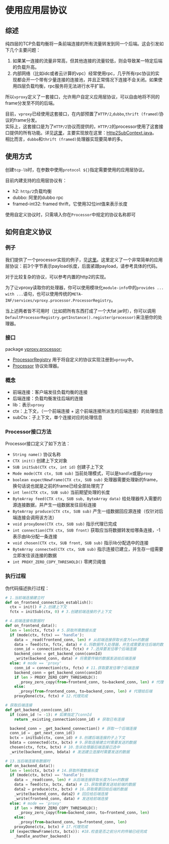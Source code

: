 # 使用应用层协议

## 综述

纯四层的TCP负载均衡将一条前端连接的所有流量转发到同一个后端。这会引发如下几个主要问题：

1. 如果某一连接的流量非常高，但其他连接的流量较低，则会导致某一特定后端的负载升高。
2. 内部网络（比如idc或者云计算的vpc）经常使用rpc，几乎所有rpc协议的实现都会开一个带有少量连接的连接池，并且正常情况下连接不会关闭。如果使用四层负载均衡，rpc服务将无法进行水平扩容。

所以`vproxy`定义了一套接口，允许用户自定义应用层协议，可以自由地将不同的frame分发至不同的后端。

目前，`vproxy`已经使用这套接口，在内部预置了`HTTP/2`,`dubbo`,`thrift (framed)`协议的frame分发。  
实际上，这套接口是为了`HTTP/2`协议而提供的，`HTTP/2`的processor使用了这套接口提供的所有功能。详见[这里](https://github.com/wkgcass/vproxy/tree/master/src/main/java/vproxy/processor/http2)，主要实现放在这里：[Http2SubContext.java](https://github.com/wkgcass/vproxy/blob/master/src/main/java/vproxy/processor/http2/Http2SubContext.java)。  
相比而言，`dubbo`和`thrift (framed)`处理器实现要简单的多。

## 使用方式

创建`tcp-lb`时，在参数中使用`protocol ${}`指定需要使用的应用层协议。

目前内建支持的应用层协议有：

* h2: `http/2`负载均衡
* dubbo: 阿里的dubbo rpc
* framed-int32: framed thrift，它使用32位int值来表示长度

使用自定义协议时，只需填入你在`Processor`中规定的协议名称即可

## 如何自定义协议

### 例子

我们提供了一个processor实现的例子，见[这里](https://github.com/wkgcass/vproxy-customized-application-layer-protocols-example)。这里定义了一个非常简单的应用层协议：前3个字节表示payload长度，后面紧跟payload，请参考具体的代码。

对于比较复杂的协议，可以参考内置的http2的实现。

为了让vproxy读取你的处理器，你可以使用模块化`module-info`中的`provides ... with ...`语句，也可以使用传统的`META-INF/services/vproxy.processor.ProcessorRegistry`。

当上述两者皆不可用时（比如把所有东西打成了一个大fat jar时），你可以调用`DefaultProcessorRegistry.getInstance().register(processor)`来注册你的处理器。

### 接口

package [vproxy.processor](https://github.com/wkgcass/vproxy/tree/master/src/main/java/vproxy/processor);

* [ProcessorRegistry](https://github.com/wkgcass/vproxy/blob/master/src/main/java/vproxy/processor/ProcessorRegistry.java) 用于将自定义的协议实现注册到`vproxy`中。
* [Processor](https://github.com/wkgcass/vproxy/blob/master/src/main/java/vproxy/processor/Processor.java) 协议处理器。

### 概念

* 前端连接：客户端发往负载均衡的连接
* 后端连接：负载均衡发往后端的连接
* lib：表示`vproxy`
* ctx：上下文，（一个前端连接 + 这个前端连接所派生的后端连接）的处理信息
* subCtx：子上下文，单个连接对应的处理信息

### Processor接口方法

Processor接口定义了如下方法：

* `String name()` 协议名称
* `CTX init()` 创建上下文对象
* `SUB initSub(CTX ctx, int id)` 创建子上下文
* `Mode mode(CTX ctx, SUB sub)` 当前处理模式，可以是`handle`或是`proxy`
* `boolean expectNewFrame(CTX ctx, SUB sub)` 处理器需要处理新的frame，换句话说也就是之前的frame已经全部处理完了
* `int len(CTX ctx, SUB sub)` 当前期望处理的长度
* `ByteArray feed(CTX ctx, SUB sub, ByteArray data)` 给处理器传入需要的源连接数据，并产生一组数据发往目标连接
* `ByteArray produce(CTX ctx, SUB sub)` 产生一组数据回应源连接（仅针对后端连接会调用该方法）
* `void proxyDone(CTX ctx, SUB sub)` 指示代理已完成
* `int connection(CTX ctx, SUB front)` 获取应当将数据转发给哪条连接，-1表示由lib分配一条连接
* `void chosen(CTX ctx, SUB front, SUB sub)` 指示lib分配选中的连接
* `ByteArray connected(CTX ctx, SUB sub)` 指示连接已建立，并生存一组需要立即发往该连接的数据
* `int PROXY_ZERO_COPY_THRESHOLD()` 零拷贝阈值

### 执行过程

伪代码描述执行过程：

```python
# 1.当前端连接建立时
def on_frontend_connection_establish():
  ctx = init() # 2.创建上下文
  fctx = initSub(ctx, 0) # 3.创建前端连接的子上下文

# 4.前端连接有数据时
def on_frontend_data():
  len = len(ctx, fctx) # 5.获取所需数据长度
  if (mode(ctx, fctx) == 'handle'):
    data = _read(frontend_conn, len) # 从前端连接获取长度为len的数据
    data = feed(ctx, fctx, data) # 6.将数据传入处理器，并生成需要发往后端的数据
    conn_id = connection(ctx, fctx) # 7.选择要发往哪个后端连接
    backend_conn = get_backend_conn(connId)
    _write(backend_conn, data) # 将需要传输的数据发送给后端连接
  else: # mode == 'proxy'
    conn_id = connection(ctx, fctx) # 11.获取要发往哪个后端连接
    backend_conn = get_backend_conn(connId)
    if len > PROXY_ZERO_COPY_THRESHOLD():
      _proxy_zero_copy(from=frontend_conn, to=backend_conn, len) # 代理给后端
    else:
      _proxy(from=frontend_conn, to=backend_conn, len) # 代理给后端
    proxyDone(ctx, fctx) # 12.代理完成

# 获取后端连接
def get_backend_conn(conn_id):
  if (conn_id != -1): # 如果指定了connId
    return _existing_connection(conn_id) # 获取已有连接

  backend_conn = _get_backend_connection() # 获取一个后端连接
  conn_id = _get_next_conn_id()
  bctx = initSub(ctx, conn_id) # 8.创建后端连接的子上下文
  bdata = connected(ctx, bctx) # 9.获取连接建立时需要发送的数据
  chosen(ctx, fctx, bctx) # 10.告诉处理器后端连接已选中
  _write(backend_conn, bdata) # 发送建立连接时需要发送的数据

# 13.当后端连接有数据时
def on_backend_data():
  len = len(ctx, bctx) # 14.获取所需数据长度
  if (mode(ctx, bctx) == 'handle'):
    data = _read(conn, len) # 从后端连接获取长度为len的数据
    data = feed(ctx, bctx, data) # 15.获取需要发送给前端的数据
    data2 = produce(ctx, bctx) # 16.获取需要回给后端的数据
    _write(backend_conn, data2) # 回应给后端连接
    _write(frontend_conn, data) # 发送给前端连接
  else: # mode == 'proxy'
    if len > PROXY_ZERO_COPY_THRESHOLD():
      _proxy_zero_copy(from=backend_conn, to=frontend_conn, len)
    else:
      _proxy(from=backend_conn, to=frontend_conn, len)
    proxyDone(ctx, bctx) # 17.代理完成
  if (expectNewFrame(ctx, bctx)): #18.检查是否之前分片的传输已经完成
    _handle_another_backend()
```
